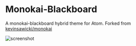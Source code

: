 # Monokai-Blackboard

A monokai-blackboard hybrid theme for Atom. Forked from [kevinsawicki/monokai](https://atom.io/themes/monokai)

![screenshot](https://cloud.githubusercontent.com/assets/43011/8199168/a26aa104-14e3-11e5-8096-67ad3d51ad7d.png)
